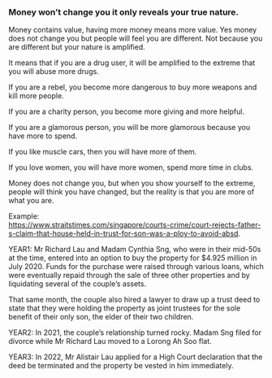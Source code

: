 ### Money won’t change you it only reveals your true nature. 

Money contains value, having more money means more value. Yes money does not change you but people will feel you are different. Not because you are different but your nature is amplified.

It means that if you are a drug user, it will be amplified to the extreme that you will abuse more drugs.

If you are a rebel, you become more dangerous to buy more weapons and kill more people.

If you are a charity person, you become more giving and more helpful.

If you are a glamorous person, you will be more glamorous because you have more to spend.

If you like muscle cars, then you will have more of them.

If you love women, you will have more women, spend more time in clubs.

Money does not change you, but when you show yourself to the extreme, people will think you have changed, but the reality is that you are more of what you are.

Example:  
https://www.straitstimes.com/singapore/courts-crime/court-rejects-father-s-claim-that-house-held-in-trust-for-son-was-a-ploy-to-avoid-absd. 

YEAR1: Mr Richard Lau and Madam Cynthia Sng, who were in their mid-50s at the time, entered into an option to buy the property for $4.925 million in July 2020. Funds for the purchase were raised through various loans, which were eventually repaid through the sale of three other properties and by liquidating several of the couple’s assets. 

That same month, the couple also hired a lawyer to draw up a trust deed to state that they were holding the property as joint trustees for the sole benefit of their only son, the elder of their two children.

YEAR2: In 2021, the couple’s relationship turned rocky. Madam Sng filed for divorce while Mr Richard Lau moved to a Lorong Ah Soo flat.

YEAR3: In 2022, Mr Alistair Lau applied for a High Court declaration that the deed be terminated and the property be vested in him immediately.

